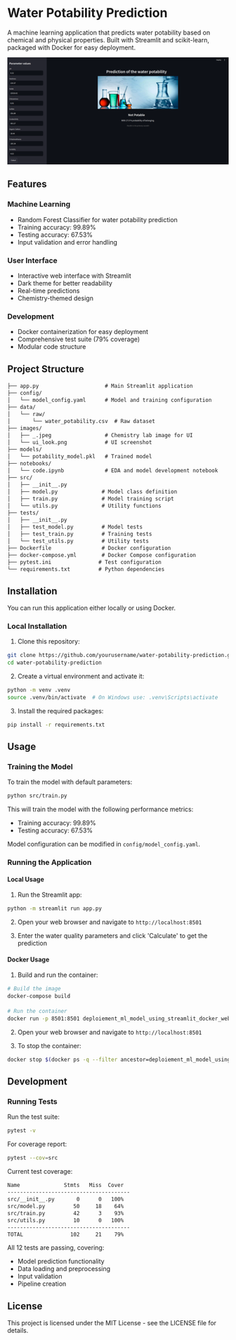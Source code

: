 # Water Potability Prediction

A machine learning application that predicts water potability based on chemical and physical properties. Built with Streamlit and scikit-learn, packaged with Docker for easy deployment.

![Application Interface](images/ui_look.png)

## Features

### Machine Learning
- Random Forest Classifier for water potability prediction
- Training accuracy: 99.89%
- Testing accuracy: 67.53%
- Input validation and error handling

### User Interface
- Interactive web interface with Streamlit
- Dark theme for better readability
- Real-time predictions
- Chemistry-themed design

### Development
- Docker containerization for easy deployment
- Comprehensive test suite (79% coverage)
- Modular code structure

## Project Structure

```
├── app.py                     # Main Streamlit application
├── config/
│   └── model_config.yaml      # Model and training configuration
├── data/
│   └── raw/
│       └── water_potability.csv  # Raw dataset
├── images/
│   ├── _.jpeg                 # Chemistry lab image for UI
│   └── ui_look.png            # UI screenshot
├── models/
│   └── potability_model.pkl   # Trained model
├── notebooks/
│   └── code.ipynb             # EDA and model development notebook
├── src/
│   ├── __init__.py
│   ├── model.py              # Model class definition
│   ├── train.py              # Model training script
│   └── utils.py              # Utility functions
├── tests/
│   ├── __init__.py
│   ├── test_model.py         # Model tests
│   ├── test_train.py         # Training tests
│   └── test_utils.py         # Utility tests
├── Dockerfile                # Docker configuration
├── docker-compose.yml        # Docker Compose configuration
├── pytest.ini               # Test configuration
└── requirements.txt         # Python dependencies
```

## Installation

You can run this application either locally or using Docker.

### Local Installation

1. Clone this repository:
```bash
git clone https://github.com/yourusername/water-potability-prediction.git
cd water-potability-prediction
```

2. Create a virtual environment and activate it:
```bash
python -m venv .venv
source .venv/bin/activate  # On Windows use: .venv\Scripts\activate
```

3. Install the required packages:
```bash
pip install -r requirements.txt
```

## Usage

### Training the Model

To train the model with default parameters:
```bash
python src/train.py
```

This will train the model with the following performance metrics:
- Training accuracy: 99.89%
- Testing accuracy: 67.53%

Model configuration can be modified in `config/model_config.yaml`.

### Running the Application

#### Local Usage

1. Run the Streamlit app:
```bash
python -m streamlit run app.py
```

2. Open your web browser and navigate to `http://localhost:8501`

3. Enter the water quality parameters and click 'Calculate' to get the prediction

#### Docker Usage

1. Build and run the container:
```bash
# Build the image
docker-compose build

# Run the container
docker run -p 8501:8501 deploiement_ml_model_using_streamlit_docker_web
```

2. Open your web browser and navigate to `http://localhost:8501`

3. To stop the container:
```bash
docker stop $(docker ps -q --filter ancestor=deploiement_ml_model_using_streamlit_docker_web)
```

## Development

### Running Tests

Run the test suite:
```bash
pytest -v
```

For coverage report:
```bash
pytest --cov=src
```

Current test coverage:
```
Name              Stmts   Miss  Cover
---------------------------------------
src/__init__.py       0      0   100%
src/model.py         50     18    64%
src/train.py         42      3    93%
src/utils.py         10      0   100%
---------------------------------------
TOTAL               102     21    79%
```

All 12 tests are passing, covering:
- Model prediction functionality
- Data loading and preprocessing
- Input validation
- Pipeline creation

## License

This project is licensed under the MIT License - see the LICENSE file for details.